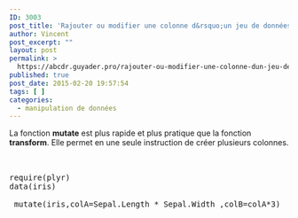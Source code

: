 ```yaml
---
ID: 3003
post_title: 'Rajouter ou modifier une colonne d&rsquo;un jeu de données : mutate'
author: Vincent
post_excerpt: ""
layout: post
permalink: >
  https://abcdr.guyader.pro/rajouter-ou-modifier-une-colonne-dun-jeu-de-donnees-mutate/
published: true
post_date: 2015-02-20 19:57:54
tags: [ ]
categories:
  - manipulation de données
---
```

La fonction <strong>mutate</strong> est plus rapide et plus pratique que la fonction <strong>transform</strong>. Elle permet en une seule instruction de créer plusieurs colonnes.<br /><br /> <pre lang='rsplus'><br />require(plyr)<br />data(iris)<br />  mutate(iris,colA=Sepal.Length * Sepal.Width ,colB=colA*3) <br /> <br /><br /></pre>
